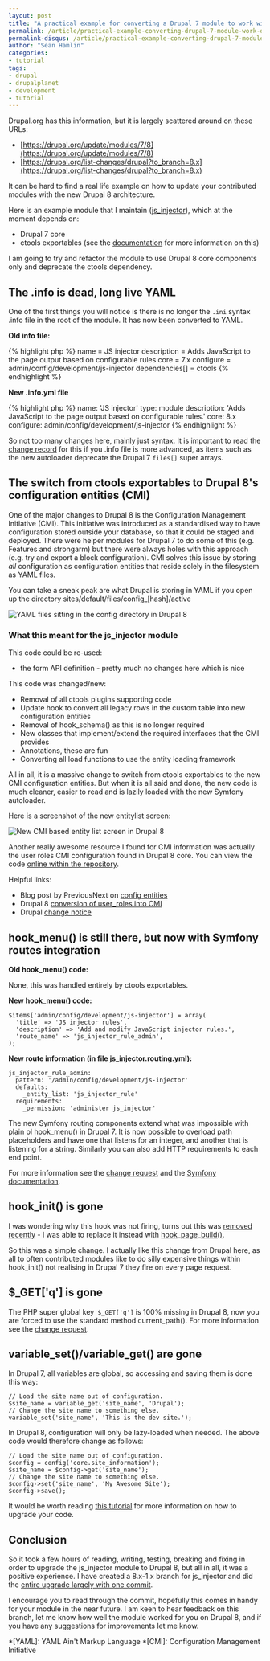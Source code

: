 ```yaml
---
layout: post
title: "A practical example for converting a Drupal 7 module to work with Drupal 8"
permalink: /article/practical-example-converting-drupal-7-module-work-drupal-8/
permalink-disqus: /article/practical-example-converting-drupal-7-module-work-drupal-8
author: "Sean Hamlin"
categories:
- tutorial
tags:
- drupal
- drupalplanet
- development
- tutorial
---
```


Drupal.org has this information, but it is largely scattered around on these URLs:

* [https://drupal.org/update/modules/7/8](https://drupal.org/update/modules/7/8)
* [https://drupal.org/list-changes/drupal?to_branch=8.x](https://drupal.org/list-changes/drupal?to_branch=8.x)

It can be hard to find a real life example on how to update your contributed modules with the new Drupal 8 architecture.

Here is an example module that I maintain ([js_injector](https://drupal.org/project/js_injector)), which at the moment depends on:

* Drupal 7 core
* ctools exportables (see the [documentation](https://drupal.org/node/928026) for more information on this)

I am going to try and refactor the module to use Drupal 8 core components only and deprecate the ctools dependency.

## The .info is dead, long live YAML ##

One of the first things you will notice is there is no longer the `.ini` syntax .info file in the root of the module. It has now been converted to YAML.

**Old info file:**

{% highlight php %}
name = JS injector
description = Adds JavaScript to the page output based on configurable rules
core = 7.x
configure = admin/config/development/js-injector
dependencies[] = ctools
{% endhighlight %}

**New .info.yml file**

{% highlight php %}
name: 'JS injector'
type: module
description: 'Adds JavaScript to the page output based on configurable rules.'
core: 8.x
configure: admin/config/development/js-injector
{% endhighlight %}

So not too many changes here, mainly just syntax. It is important to read the [change record](https://drupal.org/node/1935708) for this if you .info file is more advanced, as items such as the new autoloader deprecate the Drupal 7 `files[]` super arrays.

## The switch from ctools exportables to Drupal 8's configuration entities (CMI) ##

One of the major changes to Drupal 8 is the Configuration Management Initiative (CMI). This initiative was introduced as a standardised way to have configuration stored outside your database, so that it could be staged and deployed. There were helper modules for Drupal 7 to do some of this (e.g. Features and strongarm) but there were always holes with this approach (e.g. try and export a block configuration). CMI solves this issue by storing *all* configuration as configuration entities that reside solely in the filesystem as YAML files.

You can take a sneak peak are what Drupal is storing in YAML if you open up the directory sites/default/files/config_[hash]/active

<img src="/img/d7-d8/d8-yaml.png" alt="YAML files sitting in the config directory in Drupal 8"  />

### What this meant for the js_injector module ###

This code could be re-used:

* the form API definition - pretty much no changes here which is nice

This code was changed/new:

* Removal of all ctools plugins supporting code
* Update hook to convert all legacy rows in the custom table into new configuration entities
* Removal of hook_schema() as this is no longer required
* New classes that implement/extend the required interfaces that the CMI provides
* Annotations, these are fun
* Converting all load functions to use the entity loading framework

All in all, it is a massive change to switch from ctools exportables to the new CMI configuration entities. But when it is all said and done, the new code is much cleaner, easier to read and is lazily loaded with the new Symfony autoloader.

Here is a screenshot of the new entitylist screen:

<img src="/img/d7-d8/js_injector_d8.png" alt="New CMI based entity list screen in Drupal 8"  />

Another really awesome resource I found for CMI information was actually the user roles CMI configuration found in Drupal 8 core. You can view the code [online within the repository](http://drupalcode.org/project/drupal.git/tree/refs/heads/8.x:/core/modules/user).

Helpful links:

* Blog post by PreviousNext on [config entities](http://previousnext.com.au/blog/understanding-drupal-8s-config-entities)
* Drupal 8 [conversion of user_roles into CMI](https://drupal.org/node/1479454)
* Drupal [change notice](https://drupal.org/node/1818734)

## hook_menu() is still there, but now with Symfony routes integration ##

**Old hook_menu() code:**

None, this was handled entirely by ctools exportables.

**New hook_menu() code:**

    $items['admin/config/development/js-injector'] = array(
      'title' => 'JS injector rules',
      'description' => 'Add and modify JavaScript injector rules.',
      'route_name' => 'js_injector_rule_admin',
    );

**New route information (in file js_injector.routing.yml):**

    js_injector_rule_admin:
      pattern: '/admin/config/development/js-injector'
      defaults:
        _entity_list: 'js_injector_rule'
      requirements:
        _permission: 'administer js_injector'

The new Symfony routing components extend what was impossible with plain ol hook_menu() in Drupal 7. It is now possible to overload path placeholders and have one that listens for an integer, and another that is listening for a string. Similarly you can also add HTTP requirements to each end point.

For more information see the [change request](https://drupal.org/node/1800686) and the [Symfony documentation](http://symfony.com/doc/current/book/routing.html).

## hook_init() is gone ##

I was wondering why this hook was not firing, turns out this was [removed recently](https://drupal.org/node/2013014) - I was able to replace it instead with [hook_page_build()](https://api.drupal.org/api/drupal/core%21modules%21system%21system.api.php/function/hook_page_build/8).

So this was a simple change. I actually like this change from Drupal here, as all to often contributed modules like to do silly expensive things within hook_init() not realising in Drupal 7 they fire on every page request.

## $_GET['q'] is gone ##

The PHP super global key` $_GET['q']` is 100% missing in Drupal 8, now you are forced to use the standard method current_path(). For more information see the [change request](https://drupal.org/node/1659562).

## variable_set()/variable_get() are gone ##

In Drupal 7, all variables are global, so accessing and saving them is done this way:

    // Load the site name out of configuration.
    $site_name = variable_get('site_name', 'Drupal');
    // Change the site name to something else.
    variable_set('site_name', 'This is the dev site.');

In Drupal 8, configuration will only be lazy-loaded when needed. The above code would therefore change as follows:

    // Load the site name out of configuration.
    $config = config('core.site_information');
    $site_name = $config->get('site_name');
    // Change the site name to something else.
    $config->set('site_name', 'My Awesome Site');
    $config->save();

It would be worth reading [this tutorial](https://drupal.org/node/1667896) for more information on how to upgrade your code.

## Conclusion ##

So it took a few hours of reading, writing, testing, breaking and fixing in order to upgrade the js_injector module to Drupal 8, but all in all, it was a positive experience. I have created a 8.x-1.x branch for js_injector and did the [entire upgrade largely with one commit](http://drupalcode.org/project/js_injector.git/commit/a007b54dddf2fc3f6c9f7fa88014c0d29d7c5f44).

I encourage you to read through the commit, hopefully this comes in handy for your module in the near future. I am keen to hear feedback on this branch, let me know how well the module worked for you on Drupal 8, and if you have any suggestions for improvements let me know.

<!-- Abbreviations -->
*[YAML]: YAML Ain't Markup Language
*[CMI]: Configuration Management Initiative

